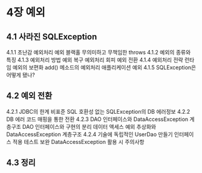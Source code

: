 # 4장 예외
## 4.1 사라진 SQLException
4.1.1 초난감 예외처리
예외 블랙홀
무의미하고 무책임한 throws
4.1.2 예외의 종류와 특징
4.1.3 예외처리 방법
예외 복구
예외처리 회피
예외 전환
4.1.4 예외처리 전략
런타임 예외의 보편화
add() 메소드의 예외처리
애플리케이션 예외
4.1.5 SQLException은 어떻게 됐나?

## 4.2 예외 전환
4.2.1 JDBC의 한계
비표준 SQL
호환성 없는 SQLException의 DB 에러정보
4.2.2 DB 에러 코드 매핑을 통한 전환
4.2.3 DAO 인터페이스와 DataAccessException 계층구조
DAO 인터페이스와 구현의 분리
데이터 액세스 예외 추상화와 DataAccessException 계층구조
4.2.4 기술에 독립적인 UserDao 만들기
인터페이스 적용
테스트 보완
DataAccessException 활용 시 주의사항

## 4.3 정리 
